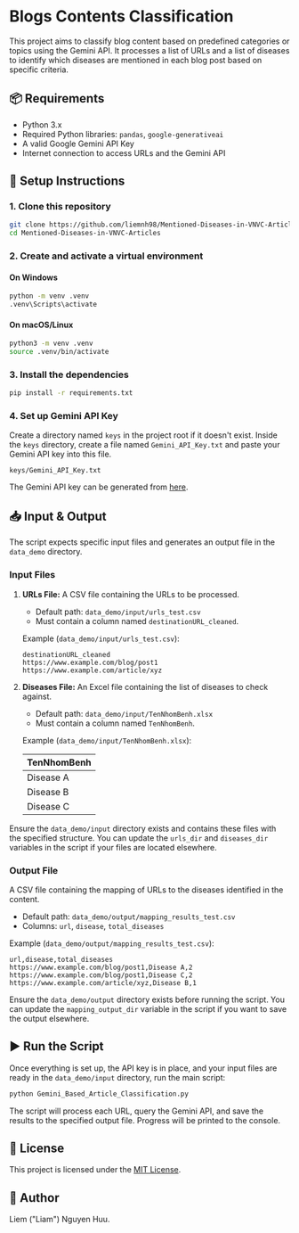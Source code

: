 # Blogs Contents Classification

This project aims to classify blog content based on predefined categories or topics using the Gemini API. It processes a list of URLs and a list of diseases to identify which diseases are mentioned in each blog post based on specific criteria.

## 📦 Requirements

*   Python 3.x
*   Required Python libraries: `pandas`, `google-generativeai`
*   A valid Google Gemini API Key
*   Internet connection to access URLs and the Gemini API

## 🔧 Setup Instructions

### 1. Clone this repository

```bash
git clone https://github.com/liemnh98/Mentioned-Diseases-in-VNVC-Articles.git
cd Mentioned-Diseases-in-VNVC-Articles
```

### 2. Create and activate a virtual environment

#### On Windows

```bash
python -m venv .venv
.venv\Scripts\activate
```

#### On macOS/Linux

```bash
python3 -m venv .venv
source .venv/bin/activate
```

### 3. Install the dependencies

```bash
pip install -r requirements.txt
```

### 4. Set up Gemini API Key

Create a directory named `keys` in the project root if it doesn't exist.
Inside the `keys` directory, create a file named `Gemini_API_Key.txt` and paste your Gemini API key into this file.

```
keys/Gemini_API_Key.txt
```
The Gemini API key can be generated from [here]("https://aistudio.google.com/apikey").

## 📥 Input & Output

The script expects specific input files and generates an output file in the `data_demo` directory.

### Input Files

1.  **URLs File:** A CSV file containing the URLs to be processed.
    *   Default path: `data_demo/input/urls_test.csv`
    *   Must contain a column named `destinationURL_cleaned`.

    Example (`data_demo/input/urls_test.csv`):

    ```csv
    destinationURL_cleaned
    https://www.example.com/blog/post1
    https://www.example.com/article/xyz
    ```

2.  **Diseases File:** An Excel file containing the list of diseases to check against.
    *   Default path: `data_demo/input/TenNhomBenh.xlsx`
    *   Must contain a column named `TenNhomBenh`.

    Example (`data_demo/input/TenNhomBenh.xlsx`):

    | TenNhomBenh |
    |-------------|
    | Disease A   |
    | Disease B   |
    | Disease C   |

Ensure the `data_demo/input` directory exists and contains these files with the specified structure. You can update the `urls_dir` and `diseases_dir` variables in the script if your files are located elsewhere.

### Output File

A CSV file containing the mapping of URLs to the diseases identified in the content.

*   Default path: `data_demo/output/mapping_results_test.csv`
*   Columns: `url`, `disease`, `total_diseases`

Example (`data_demo/output/mapping_results_test.csv`):

```csv
url,disease,total_diseases
https://www.example.com/blog/post1,Disease A,2
https://www.example.com/blog/post1,Disease C,2
https://www.example.com/article/xyz,Disease B,1
```

Ensure the `data_demo/output` directory exists before running the script. You can update the `mapping_output_dir` variable in the script if you want to save the output elsewhere.

## ▶️ Run the Script

Once everything is set up, the API key is in place, and your input files are ready in the `data_demo/input` directory, run the main script:

```bash
python Gemini_Based_Article_Classification.py
```

The script will process each URL, query the Gemini API, and save the results to the specified output file. Progress will be printed to the console.

## 📄 License

This project is licensed under the [MIT License](LICENSE).

## 🙋 Author

Liem ("Liam") Nguyen Huu.
